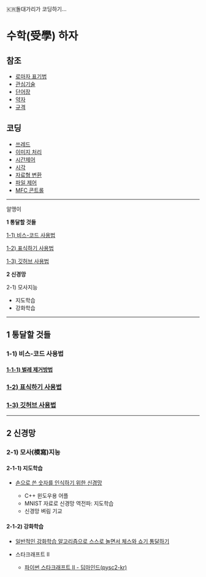 :kr:돌대가리가 코딩하기...

# 수학(受學) 하자

## 참조

- [로마자 표기법](./문서/로마자_표기법.md)
- [관심기술](./문서/관심기술-TED.md)
- [단어장](./문서/참조/단어장.md)
- [약자](./문서/참조/약자.md)
- [규격](./문서/참조/규격.md)


## 코딩

- [쓰레드](./문서/코딩/쓰레드.md)
- [이미지 처리](./문서/코딩/이미지처리.md)
- [시간제어](./문서/코딩/시간제어.md)
- [시각](./문서/코딩/시각.md)
- [자료형 변환](./문서/코딩/자료형_변환.md)
- [파일 제어](./문서/코딩/파일제어.md)
- [MFC 콘트롤](./문서/코딩/MFC_콘트롤.md)

---

알맹이  

**1 통달할 것들**  

[1-1) 비스-코드 사용법](#비스-코드-사용법)  

[1-2) 표식하기 사용법](https://github.com/zeuseyera/Markdown_TongDal-kr)  

[1-3) 깃허브 사용법](https://github.com/zeuseyera/GitHub_Ga_MeoiJi-kr)  

**2 신경망**  

2-1) 모사지능  

- 지도학습  
- 강화학습  

---

## 1 통달할 것들

<a name="비스-코드-사용법"><a/>
### 1-1) 비스-코드 사용법  

#### [1-1-1) 벌레 제거방법](./문서/비스-코드/길잡이/비스-코드_벌레제거_방법.md)  

### [1-2) 표식하기 사용법](https://github.com/zeuseyera/Markdown_TongDal-kr)  

### [1-3) 깃허브 사용법](https://github.com/zeuseyera/GitHub_Ga_MeoiJi-kr)  

---

## 2 신경망

### 2-1) 모사(模寫)지능

#### 2-1-1) 지도학습

- [손으로 쓴 숫자를 인식하기 위한 신경망](https://github.com/zeuseyera/NN_for_Recognition_of_Handwritten_Digits-kr)

  - C++ 윈도우용 어플
  - MNIST 자료로 신경망 역전파: 지도학습
  - 신경망 벼림 기교


#### 2-1-2) 강화학습

- [일반적인 강화학습 알고리즘으로 스스로 놀면서 체스와 쇼기 통달하기](./문서/모사지능/강화학습/일반적인_강화학습_알고리즘으로_스스로_놀면서_체스와_쇼기_통달하기.md)

- 스타크래프트 II

  - [파이썬 스타크래프트 II - 딥마인드(pysc2-kr)](https://github.com/zeuseyera/pysc2-kr)




